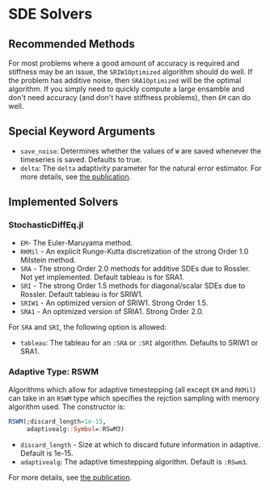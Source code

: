 # SDE Solvers

## Recommended Methods

For most problems where a good amount of accuracy is required and stiffness may
be an issue, the `SRIW1Optimized` algorithm should do well. If the problem
has additive noise, then `SRA1Optimized` will be the optimal algorithm. If
you simply need to quickly compute a large ensamble and don't need accuracy
(and don't have stiffness problems), then `EM` can do well.

## Special Keyword Arguments

* `save_noise`: Determines whether the values of `W` are saved whenever the timeseries
  is saved. Defaults to true.
* `delta`: The `delta` adaptivity parameter for the natural error estimator. For
  more details, see [the publication](http://chrisrackauckas.com/assets/Papers/ChrisRackauckas-AdaptiveSRK.pdf).

## Implemented Solvers

### StochasticDiffEq.jl

- `EM`- The Euler-Maruyama method.
- `RKMil` - An explicit Runge-Kutta discretization of the strong Order 1.0 Milstein method.
- `SRA` - The strong Order 2.0 methods for additive SDEs due to Rossler. Not yet implemented.
  Default tableau is for SRA1.
- `SRI` - The strong Order 1.5 methods for diagonal/scalar SDEs due to Rossler.
  Default tableau is for SRIW1.
- `SRIW1` - An optimized version of SRIW1. Strong Order 1.5.
- `SRA1` - An optimized version of SRIA1. Strong Order 2.0.

For `SRA` and `SRI`, the following option is allowed:

* `tableau`: The tableau for an `:SRA` or `:SRI` algorithm. Defaults to SRIW1 or SRA1.

### Adaptive Type: RSWM

Algorithms which allow for adaptive timestepping (all except `EM` and `RKMil`)
can take in an `RSWM` type which specifies the rejction sampling with memory
algorithm used. The constructor is:

```julia
RSWM(;discard_length=1e-15,
     adaptivealg::Symbol=:RSwM3)
```

* `discard_length` - Size at which to discard future information in adaptive. Default is 1e-15.
* `adaptivealg`: The adaptive timestepping algorithm. Default is `:RSwm3`.

For more details, see [the publication](http://chrisrackauckas.com/assets/Papers/ChrisRackauckas-AdaptiveSRK.pdf).
